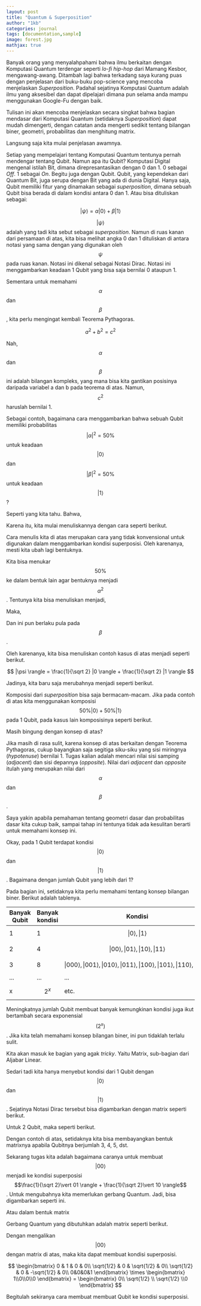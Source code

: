 ```yaml
---
layout: post
title: "Quantum & Superposition"
author: "1kb"
categories: journal
tags: [documentation,sample]
image: forest.jpg
mathjax: true
---
```


Banyak orang yang menyalahpahami bahwa ilmu berkaitan dengan Komputasi Quantum terdengar seperti *lo-fi hip-hop* dari Mamang Kesbor, mengawang-awang. Ditambah lagi bahwa terkadang saya kurang puas dengan penjelasan dari buku-buku pop-science yang mencoba menjelaskan *Superposition*. Padahal sejatinya Komputasi Quantum adalah ilmu yang aksesibel dan dapat dipelajari dimana pun selama anda mampu menggunakan Google-Fu dengan baik.

Tulisan ini akan mencoba menjelaskan secara singkat bahwa bagian mendasar dari Komputasi Quantum (setidaknya *Superposition*) dapat mudah dimengerti, dengan catatan anda mengerti sedikit tentang bilangan biner, geometri, probabilitas dan menghitung matrix.

Langsung saja kita mulai penjelasan awamnya.

Setiap yang mempelajari tentang Komputasi Quantum tentunya pernah mendengar tentang Qubit. Namun apa itu Qubit?
Komputasi Digital mengenal istilah Bit, dimana direpresantasikan dengan 0 dan 1. 0 sebagai *Off*. 1 sebagai *On*.
Begitu juga dengan Qubit. Qubit, yang kependekan dari Quantum Bit, juga serupa dengan Bit yang ada di dunia Digital. Hanya saja, Qubit memiliki fitur yang dinamakan sebagai *superposition*, dimana sebuah Qubit bisa berada di dalam kondisi antara 0 dan 1. Atau bisa dituliskan sebagai:

$$ |\psi \rangle = \alpha |0 \rangle + \beta |1 \rangle $$

$$|\psi \rangle$$ adalah yang tadi kita sebut sebagai *superposition*. Namun di ruas kanan dari persamaan di atas, kita bisa melihat angka 0 dan 1 dituliskan di antara notasi yang sama dengan yang digunakan oleh $$\psi$$ pada ruas kanan.
Notasi ini dikenal sebagai Notasi Dirac. Notasi ini menggambarkan keadaan 1 Qubit yang bisa saja bernilai 0 ataupun 1.

Sementara untuk memahami $$\alpha$$ dan $$\beta$$, kita perlu mengingat kembali Teorema Pythagoras.

$$ a^2 + b^2 = c^2 $$

Nah, $$\alpha$$ dan $$\beta$$ ini adalah bilangan kompleks, yang mana bisa kita gantikan posisinya daripada variabel a dan b pada teorema di atas. Namun, $$c^2$$ haruslah bernilai 1.

<script type="math/tex; mode=display">
  |\alpha|^2 + |\beta|^2 = 1
</script>

Sebagai contoh, bagaimana cara menggambarkan bahwa sebuah Qubit memiliki probabilitas $$\vert \alpha \vert^2 = 50\%$$ untuk keadaan $$\vert 0 \rangle$$ dan $$\vert \beta \vert^2 = 50\%$$ untuk keadaan $$\vert 1 \rangle$$ ?

Seperti yang kita tahu. Bahwa,
<script type="math/tex; mode=display">
  50\% + 50\% = 1
</script>

Karena itu, kita mulai menuliskannya dengan cara seperti berikut.
<script type="math/tex; mode=display">
  50\%|0\rangle + 50\%|1\rangle
</script>

Cara menulis kita di atas merupakan cara yang tidak konvensional untuk digunakan dalam menggambarkan kondisi superposisi. Oleh karenanya, mesti kita ubah lagi bentuknya.

Kita bisa menukar $$50\%$$ ke dalam bentuk lain agar bentuknya menjadi $$\alpha^2$$.
Tentunya kita bisa menuliskan menjadi,

<script type="math/tex; mode=display">
  \alpha ^2 = 50\% = \left(\sqrt \frac{1}{2}\right) ^2
</script>

Maka,
<script type="math/tex; mode=display">
  \alpha = \sqrt \frac{1}{2}
</script>

Dan ini pun berlaku pula pada $$\beta$$.

Oleh karenanya, kita bisa menuliskan contoh kasus di atas menjadi seperti berikut.

$$ |\psi \rangle = \frac{1}{\sqrt 2} |0 \rangle + \frac{1}{\sqrt 2} |1 \rangle $$

Jadinya, kita baru saja merubahnya menjadi seperti berikut.

<script type="math/tex; mode=display">
    50\%|0\rangle + 50\%|1\rangle \xrightharpoonup{transformed} \frac{1}{\sqrt 2} |0 \rangle + \frac{1}{\sqrt 2} |1 \rangle
</script>

Komposisi dari *superposition* bisa saja bermacam-macam. Jika pada contoh di atas kita menggunakan komposisi $$50\%\vert 0\rangle + 50\%\vert 1\rangle$$ pada 1 Qubit, pada kasus lain komposisinya seperti berikut.

<script type="math/tex; mode=display">
    75\%|0\rangle + 25\%|1\rangle \xrightharpoonup{transformed} \frac{\sqrt 3}{2} |0 \rangle + \frac{1}{2} |1 \rangle
</script>

<script type="math/tex; mode=display">
    20\%|0\rangle + 80\%|1\rangle \xrightharpoonup{transformed} \sqrt\frac{1}{5} |0 \rangle + \frac{2}{\sqrt 5} |1 \rangle
</script>

<script type="math/tex; mode=display">
    60\%|0\rangle + 40\%|1\rangle \xrightharpoonup{transformed} \sqrt\frac{6}{10} |0 \rangle + \sqrt\frac{2}{5} |1 \rangle
</script>

<script type="math/tex; mode=display">
,etc.
</script>

Masih bingung dengan konsep di atas?

Jika masih di rasa sulit, karena konsep di atas berkaitan dengan Teorema Pythagoras, cukup bayangkan saja segitiga siku-siku yang sisi miringnya (*hypotenuse*) bernilai 1. Tugas kalian adalah mencari nilai sisi samping (*adjacent*) dan sisi depannya (*opposite*).
Nilai dari *adjacent* dan *opposite* itulah yang merupakan nilai dari $$\alpha$$ dan $$\beta$$.  

Saya yakin apabila pemahaman tentang geometri dasar dan probabilitas dasar kita cukup baik, sampai tahap ini tentunya tidak ada kesulitan berarti untuk memahami konsep ini.

Okay, pada 1 Qubit terdapat kondisi $$\vert 0\rangle$$ dan $$\vert 1\rangle$$. Bagaimana dengan jumlah Qubit yang lebih dari 1?

Pada bagian ini, setidaknya kita perlu memahami tentang konsep bilangan biner. Berikut adalah tablenya.

|Banyak Qubit|Banyak kondisi | Kondisi|
|---|---|---|
|1   |1|$$\vert 0\rangle , \vert 1\rangle$$   |
|2   |4|$$\vert 00\rangle , \vert 01\rangle , \vert 10\rangle , \vert 11\rangle$$|
|3   |8|$$\vert 000\rangle , \vert 001\rangle , \vert 010\rangle , \vert 011\rangle , \vert 100\rangle , \vert 101\rangle , \vert 110\rangle , \vert 111\rangle$$   |
|...   |...   |...   |
|x   |$$2^x$$   | etc.|

Meningkatnya jumlah Qubit membuat banyak kemungkinan kondisi juga ikut bertambah secara exponensial $$(2^x)$$. Jika kita telah memahami konsep bilangan biner, ini pun tidaklah terlalu sulit.

Kita akan masuk ke bagian yang agak *tricky*. Yaitu Matrix, sub-bagian dari Aljabar Linear.

Sedari tadi kita hanya menyebut kondisi dari 1 Qubit dengan $$\vert 0\rangle$$ dan $$\vert 1\rangle$$. Sejatinya Notasi Dirac tersebut bisa digambarkan dengan matrix seperti berikut.

<script type="math/tex; mode=display">
    |0\rangle \xrightharpoonup{equal} \begin{bmatrix} 1 \\ 0 \end{bmatrix}
</script>

<script type="math/tex; mode=display">
    |1\rangle \xrightharpoonup{equal} \begin{bmatrix} 0 \\ 1 \end{bmatrix}
</script>

Untuk 2 Qubit, maka seperti berikut.

<script type="math/tex; mode=display">
    |00\rangle \xrightharpoonup{equal} \begin{bmatrix} 1\\0\\0\\0 \end{bmatrix}
</script>

<script type="math/tex; mode=display">
    |01\rangle \xrightharpoonup{equal} \begin{bmatrix} 0\\1\\0\\0 \end{bmatrix}
</script>

<script type="math/tex; mode=display">
    |10\rangle \xrightharpoonup{equal} \begin{bmatrix} 0\\0\\1\\0 \end{bmatrix}
</script>

<script type="math/tex; mode=display">
    |11\rangle \xrightharpoonup{equal} \begin{bmatrix} 0\\0\\0\\1 \end{bmatrix}
</script>

Dengan contoh di atas, setidaknya kita bisa membayangkan bentuk matrixnya apabila Qubitnya berjumlah 3, 4, 5, dst.

Sekarang tugas kita adalah bagaimana caranya untuk membuat $$\vert 00 \rangle$$ menjadi ke kondisi superposisi $$\frac{1}{\sqrt 2}\vert 01 \rangle + \frac{1}{\sqrt 2}\vert 10 \rangle$$. Untuk mengubahnya kita memerlukan gerbang Quantum. Jadi, bisa digambarkan seperti ini.

<script type="math/tex; mode=display">
    |00\rangle \xrightharpoonup{quantum gate} \frac{1}{\sqrt 2}|01\rangle + \frac{1}{\sqrt 2}|10\rangle
</script>

Atau dalam bentuk matrix

<script type="math/tex; mode=display">
    \begin{bmatrix} 1\\0\\0\\0 \end{bmatrix} \xrightharpoonup{quantum gate} \begin{bmatrix} 0\\ \sqrt{1/2} \\ \sqrt{1/2} \\0 \end{bmatrix}
</script>

Gerbang Quantum yang dibutuhkan adalah matrix seperti berikut.

<script type="math/tex; mode=display">
    \begin{bmatrix} 0 & 1 & 0 & 0\\
    \sqrt{1/2} & 0 & \sqrt{1/2} & 0\\
    \sqrt{1/2} & 0 & -\sqrt{1/2} & 0\\
    0&0&0&1 \end{bmatrix}
</script>

Dengan mengalikan $$\vert 00\rangle$$ dengan matrix di atas, maka kita dapat membuat kondisi superposisi.

$$
    \begin{bmatrix} 0 & 1 & 0 & 0\\
    \sqrt{1/2} & 0 & \sqrt{1/2} & 0\\
    \sqrt{1/2} & 0 & -\sqrt{1/2} & 0\\
    0&0&0&1 \end{bmatrix} \times \begin{bmatrix} 1\\0\\0\\0 \end{bmatrix} = \begin{bmatrix} 0\\ \sqrt{1/2} \\ \sqrt{1/2} \\0 \end{bmatrix}
$$

Begitulah sekiranya cara membuat membuat Qubit ke kondisi superposisi.
